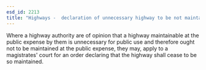 ```yaml
---
esd_id: 2213
title: "Highways -  declaration of unnecessary highway to be not maintainable at public expense"
---
```


Where a highway authority are of opinion that a highway maintainable at the public expense by them is unnecessary for public use and therefore ought not to be maintained at the public expense, they may, apply to a magistrates' court for an order declaring that the highway shall cease to be so maintained.

